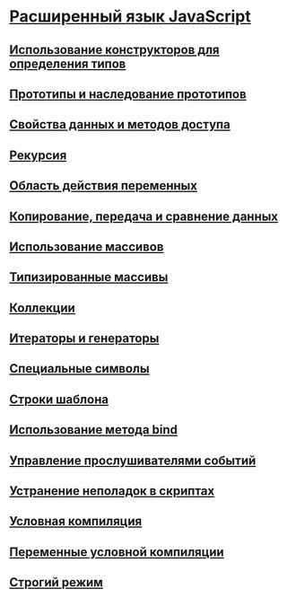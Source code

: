 # [Расширенный язык JavaScript](advanced-javascript.md)
## [Использование конструкторов для определения типов](using-constructors-to-define-types.md)
## [Прототипы и наследование прототипов](prototypes-and-prototype-inheritance.md)
## [Свойства данных и методов доступа](data-properties-and-accessor-properties.md)
## [Рекурсия](recursion-javascript.md)
## [Область действия переменных](variable-scope-javascript.md)
## [Копирование, передача и сравнение данных](copying-passing-and-comparing-data-javascript.md)
## [Использование массивов](using-arrays-javascript.md)
## [Типизированные массивы](typed-arrays-javascript.md)
## [Коллекции](collections-javascript.md)
## [Итераторы и генераторы](iterators-and-generators-javascript.md)
## [Специальные символы](special-characters-javascript.md)
## [Строки шаблона](template-strings-javascript.md)
## [Использование метода bind](using-the-bind-method-javascript.md)
## [Управление прослушивателями событий](managing-event-listeners.md)
## [Устранение неполадок в скриптах](troubleshooting-your-scripts-javascript.md)
## [Условная компиляция](conditional-compilation-javascript.md)
## [Переменные условной компиляции](conditional-compilation-variables-javascript.md)
## [Строгий режим](strict-mode-javascript.md)
